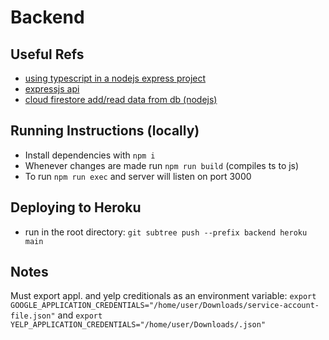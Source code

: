 # Backend

## Useful Refs
- [using typescript in a nodejs express project](https://www.pullrequest.com/blog/intro-to-using-typescript-in-a-nodejs-express-project/)
- [expressjs api](https://expressjs.com/en/4x/api.html#express)
- [cloud firestore add/read data from db (nodejs)](https://firebase.google.com/docs/firestore/quickstart?authuser=0#node.js)

## Running Instructions (locally)
- Install dependencies with `npm i`
- Whenever changes are made run `npm run build` (compiles ts to js)
- To run `npm run exec` and server will listen on port 3000

## Deploying to Heroku
- run in the root directory: `git subtree push --prefix backend heroku main`

## Notes
Must export appl. and yelp creditionals as an environment variable: `export GOOGLE_APPLICATION_CREDENTIALS="/home/user/Downloads/service-account-file.json"`
and `export YELP_APPLICATION_CREDENTIALS="/home/user/Downloads/.json"`